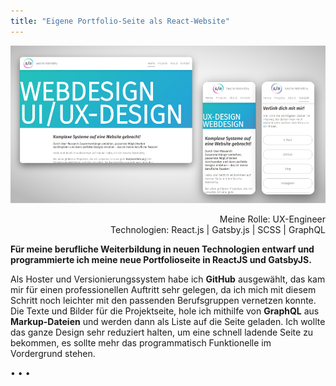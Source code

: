 ```yaml
---
title: "Eigene Portfolio-Seite als React-Website"
---
```


![Neustart in Richtung Programmieren](../images/WebsiteMockup_UIUXDesign.jpg)

<div  style="text-align: right">Meine Rolle: UX-Engineer</div>
<div style="text-align: right">Technologien: React.js | Gatsby.js | SCSS | GraphQL</div>

**Für meine berufliche Weiterbildung in neuen Technologien entwarf und programmierte ich meine neue Portfolioseite in ReactJS und GatsbyJS.**

Als Hoster und Versionierungssystem habe ich **GitHub** ausgewählt, das kam mir für einen professionellen Auftritt sehr gelegen, da ich mich mit diesem Schritt noch leichter mit den passenden Berufsgruppen vernetzen konnte. Die Texte und Bilder für die Projektseite, hole ich mithilfe von **GraphQL** aus **Markup-Dateien** und werden dann als Liste auf die Seite geladen. Ich wollte das ganze Design sehr reduziert halten, um eine schnell ladende Seite zu bekommen, es sollte mehr das programmatisch Funktionelle im Vordergrund stehen.

<p>&bull; &bull; &bull;</p>
